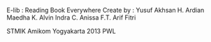E-lib : Reading Book Everywhere
Create by :
Yusuf Akhsan H.
Ardian Maedha K.
Alvin Indra C.
Anissa F.T.
Arif Fitri

STMIK Amikom Yogyakarta 2013 PWL
